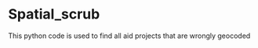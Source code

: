 Spatial_scrub
=============

This python code is used to find all aid projects that are wrongly geocoded

